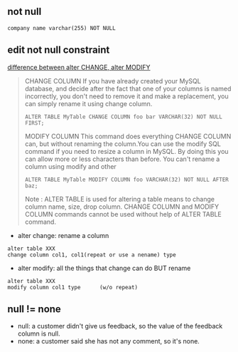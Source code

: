 ## not null

```
company name varchar(255) NOT NULL
```

## edit not null constraint

[difference between alter CHANGE, alter MODIFY](https://stackoverflow.com/questions/14767174/modify-column-vs-change-column)

> CHANGE COLUMN If you have already created your MySQL database, and decide after the fact that one of your columns is named incorrectly, you don't need to remove it and make a replacement, you can simply rename it using change column.
> ```
> ALTER TABLE MyTable CHANGE COLUMN foo bar VARCHAR(32) NOT NULL FIRST;
> ```
> MODIFY COLUMN This command does everything CHANGE COLUMN can, but without renaming the column.You can use the modify SQL command if you need to resize a column in MySQL. By doing this you can allow more or less characters than before. You can't rename a column using modify and other
> ```
> ALTER TABLE MyTable MODIFY COLUMN foo VARCHAR(32) NOT NULL AFTER baz;
> ```
> Note : ALTER TABLE is used for altering a table means to change column name, size, drop column. CHANGE COLUMN and MODIFY COLUMN commands cannot be used without help of ALTER TABLE command.

- alter change: rename a column
```
alter table XXX
change column col1, col1(repeat or use a nename) type
```
- alter modify: all the things that change can do BUT rename
```
alter table XXX
modify column col1 type      (w/o repeat)
```

## null != none

- null: a customer didn't give us feedback, so the value of the feedback column is null.
- none: a customer said she has not any comment, so it's none.




